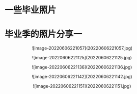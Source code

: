 # 一些毕业照片


<!--more-->

# 毕业季的照片分享一

<center><p>![image-20220606221057](20220606221057.jpg)</p></center>

<center><p>![image-20220606221125](20220606221125.jpg)</p></center>

<center><p>![image-20220606221136](20220606221136.jpg)</p></center>

<center><p>![image-20220606221142](20220606221142.jpg)</p></center>

<center><p>![image-20220606221151](20220606221151.jpg)</p></center>


